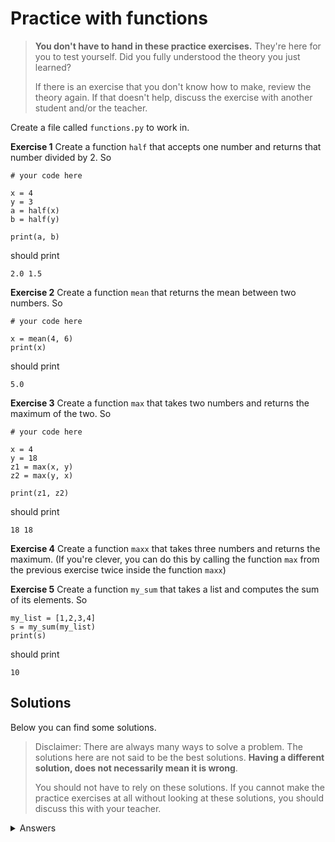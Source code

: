 # Practice with functions
> **You don't have to hand in these practice exercises.** They're here for you to test yourself. Did you fully understood the theory you just learned?
>
> If there is an exercise that you don't know how to make, review the theory again. If that doesn't help, discuss the exercise with another student and/or the teacher.


Create a file called `functions.py` to work in.

**Exercise 1** Create a function `half` that accepts one number and returns that number divided by 2. So

    # your code here

    x = 4
    y = 3
    a = half(x)
    b = half(y)

    print(a, b)

should print

    2.0 1.5

**Exercise 2** Create a function `mean` that returns the mean between two numbers. So

    # your code here

    x = mean(4, 6)
    print(x)

should print

    5.0

**Exercise 3** Create a function `max` that takes two numbers and returns the maximum of the two. So

    # your code here

    x = 4
    y = 18
    z1 = max(x, y)
    z2 = max(y, x)

    print(z1, z2)

should print

    18 18

**Exercise 4** Create a function `maxx` that takes three numbers and returns the maximum. (If you're clever, you can do this by calling the function `max` from the previous exercise twice inside the function `maxx`)

**Exercise 5** Create a function `my_sum` that takes a list and computes the sum of its elements. So

    my_list = [1,2,3,4]
    s = my_sum(my_list)
    print(s)

should print

    10


## Solutions
Below you can find some solutions.

> Disclaimer: There are always many ways to solve a problem. The solutions here are not said to be the best solutions.
**Having a different solution, does not necessarily mean it is wrong**.
>
> You should not have to rely on these solutions. If you cannot make the practice exercises at all without looking at these solutions, you should discuss this with your teacher.

<details markdown="1"><summary  markdown="span">Answers</summary>

**Exercise 1**

    def half(val):
        c = val / 2
        return c

    x = 4
    y = 3
    a = half(x)
    b = half(y)

    print(a, b)

**Exercise 2**

    def mean(a, b):
        c = (a + b) / 2
        return c

    x = mean(4, 6)
    print(x)

**Exercise 3**

    def max(a, b):
        if a < b:
            return b
        else:
            return a

    x = 4
    y = 18
    z1 = max(x, y)
    z2 = max(y, x)

    print(z1, z2)

**Exercise 4**

    def maxx(a, b, c):
        max1 = max(a, b)
        max2 = max(max1, c)
        return max2

    m = maxx(1, 9, 4)
    print(m)

**Exercise 5**

    def my_sum(lst):
        acc = 0
        for number in lst:
            acc += number
        return acc

    my_list = [1,2,3,4]
    s = my_sum(my_list)
    print(s)

</details>
